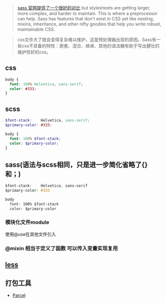 > [sass 官网提供了一个很好的对比](https://sass-lang.com/guide)
> but stylesheets are getting larger, more complex, and harder to maintain. This is where a preprocessor can help. Sass has features that don't exist in CSS yet like nesting, mixins, inheritance, and other nifty goodies that help you write robust, maintainable CSS.

> css文件大了就会变得复杂难以维护，这是预处理器出现的原因。Sass有一些css不具备的特性：嵌套、混合、继承、其他的语法糖有助于写出健壮的维护性好的css。

## css
```css
body {
  font: 100% Helvetica, sans-serif;
  color: #333;
}
```

## scss
```scss
$font-stack:    Helvetica, sans-serif;
$primary-color: #333;

body {
  font: 100% $font-stack;
  color: $primary-color;
}
```

## sass(语法与scss相同，只是进一步简化省略了{}和；)
```css
$font-stack:    Helvetica, sans-serif
$primary-color: #333

body
  font: 100% $font-stack
  color: $primary-color
```

### 模块化文件module
使用@use在其他文件引入

### @mixin 相当于定义了函数 可以传入变量实现复用

## [less](https://less.bootcss.com/)

## 打包工具
- [Parcel](https://v2.parceljs.cn/)